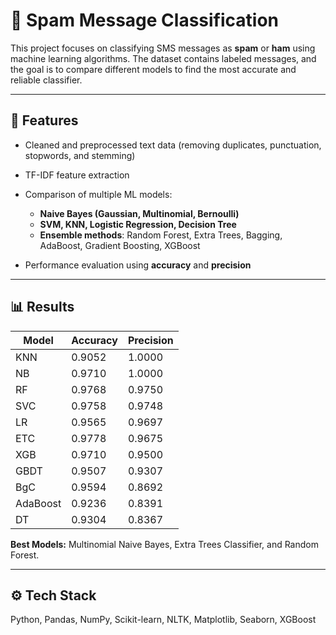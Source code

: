 # 📧 Spam Message Classification

This project focuses on classifying SMS messages as **spam** or **ham** using machine learning algorithms. The dataset contains labeled messages, and the goal is to compare different models to find the most accurate and reliable classifier.

---

## 🔹 Features

* Cleaned and preprocessed text data (removing duplicates, punctuation, stopwords, and stemming)
* TF-IDF feature extraction
* Comparison of multiple ML models:

  * **Naive Bayes (Gaussian, Multinomial, Bernoulli)**
  * **SVM, KNN, Logistic Regression, Decision Tree**
  * **Ensemble methods**: Random Forest, Extra Trees, Bagging, AdaBoost, Gradient Boosting, XGBoost
* Performance evaluation using **accuracy** and **precision**

---

## 📊 Results

| Model    | Accuracy | Precision |
| -------- | -------- | --------- |
| KNN      | 0.9052   | 1.0000    |
| NB       | 0.9710   | 1.0000    |
| RF       | 0.9768   | 0.9750    |
| SVC      | 0.9758   | 0.9748    |
| LR       | 0.9565   | 0.9697    |
| ETC      | 0.9778   | 0.9675    |
| XGB      | 0.9710   | 0.9500    |
| GBDT     | 0.9507   | 0.9307    |
| BgC      | 0.9594   | 0.8692    |
| AdaBoost | 0.9236   | 0.8391    |
| DT       | 0.9304   | 0.8367    |

**Best Models:** Multinomial Naive Bayes, Extra Trees Classifier, and Random Forest.

---

## ⚙️ Tech Stack

Python, Pandas, NumPy, Scikit-learn, NLTK, Matplotlib, Seaborn, XGBoost
